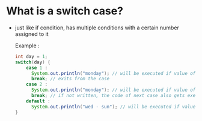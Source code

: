 # What is a switch case? 
- just like if condition, has multiple conditions with a certain number assigned to it

  Example :
  ```java
  int day = 1;
  switch(day) {
      case 1 :
        System.out.println("monday"); // will be executed if value of day is 1
        break; // exits from the case 
      case 2 :
        System.out.println("monday"); // will be executed if value of day is 2
        break; // if not written, the code of next case also gets executed
      default :
        System.out.println("wed - sun"); // will be executed if value of day is none of the given cases
  }
